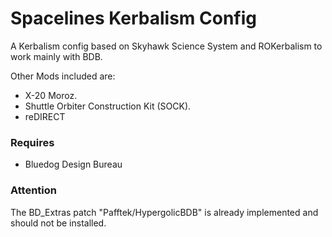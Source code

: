 # Spacelines Kerbalism Config
A Kerbalism config based on Skyhawk Science System and ROKerbalism to work mainly with BDB.

Other Mods included are:
- X-20 Moroz.
- Shuttle Orbiter Construction Kit (SOCK).
- reDIRECT

### Requires
- Bluedog Design Bureau

### Attention
The BD_Extras patch "Pafftek/HypergolicBDB" is already implemented and should not be installed.

